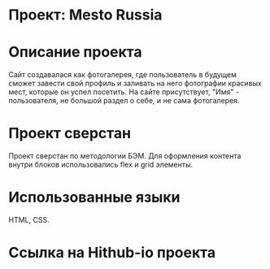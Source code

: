 # Проект: Mesto Russia

# Описание проекта
Сайт создавалася как фотогалерея, где пользователь в будущем сможет завести свой профиль и заливать на него фотографии красивых мест, которые он успел посетить. На сайте присутствует, "Имя" - пользователя, не большой раздел о себе, и не сама фотогалерея.

# Проект сверстан
Проект сверстан по методологии БЭМ. Для оформления контента внутри блоков использовались flex и grid элементы.

# Использованные языки
HTML, CSS.

# Ссылка на Hithub-io проекта
